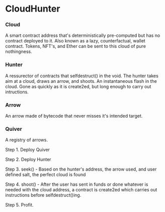 # CloudHunter


### Cloud
A smart contract address that's deterministically pre-computed but has no contract deployed to it. Also known as a lazy, counterfactual, wallet contract. Tokens, NFT's, and Ether can be sent to this cloud of pure nothingness.

### Hunter
A ressurector of contracts that selfdestruct() in the void.  The hunter takes aim at a cloud, draws an arrow, and shoots.  An instantaneous flash in the cloud.  Gone as quickly as it is create2ed, but long enough to carry out intructions.

### Arrow
An arrow made of bytecode that never misses it's intended target.

### Quiver
A registry of arrows.

Step 1.
Deploy Quiver

Step 2.
Deploy Hunter

Step 3.
seek() - Based on the hunter's address, the arrow used, and user defined salt, the perfect cloud is found

Step 4.
shoot() - After the user has sent in funds or done whatever is needed with the cloud address, a
contract is create2ed which carries out instructions before selfdestruct()ing.

Step 5.
Profit.